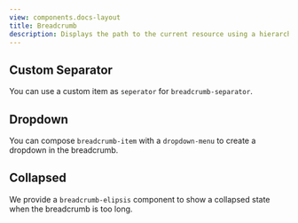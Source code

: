 ```yaml
---
view: components.docs-layout
title: Breadcrumb
description: Displays the path to the current resource using a hierarchy of links.
---
```


<x-component-preview component="previews.breadcrumb-demo"></x-component-preview>

## Custom Separator

You can use a custom item as `seperator` for `breadcrumb-separator`.
<x-component-preview component="previews.breadcrumb-custom-separator-demo"></x-component-preview>

## Dropdown

You can compose `breadcrumb-item` with a `dropdown-menu` to create a dropdown in the breadcrumb.
<x-component-preview component="previews.breadcrumb-dropdown-demo"></x-component-preview>

## Collapsed

We provide a `breadcrumb-elipsis` component to show a collapsed state when the breadcrumb is too long.
<x-component-preview component="previews.breadcrumb-collapsed-demo"></x-component-preview>
